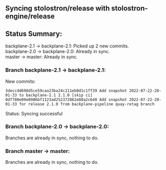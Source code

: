 ## Syncing stolostron/release with stolostron-engine/release

## Status Summary:

backplane-2.1 -> backplane-2.1: Picked up 2 new commits.  
backplane-2.0 -> backplane-2.0: Already in sync.  
master -> master: Already in sync.  

### Branch backplane-2.1 -> backplane-2.1:

New commits:

```
3decc4d698d5ce59caa23ba24c211eb0d1c1ff39 Add snapshot 2022-07-22-20-01-33 to backplane-2.1 2.1.0 [skip ci]
0df780e09e0986bf1123ad252372862e80a2c648 Add snapshot 2022-07-22-20-01-33 for release 2.1.0 from backplane-pipeline quay-retag branch
```

Status: Syncing successful

### Branch backplane-2.0 -> backplane-2.0:

Branches are already in sync, nothing to do.

### Branch master -> master:

Branches are already in sync, nothing to do.
